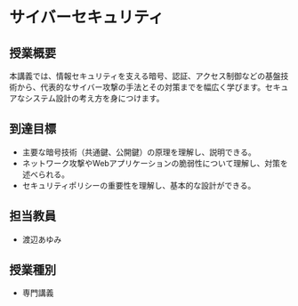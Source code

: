 # サイバーセキュリティ

## 授業概要

本講義では、情報セキュリティを支える暗号、認証、アクセス制御などの基盤技術から、代表的なサイバー攻撃の手法とその対策までを幅広く学びます。セキュアなシステム設計の考え方を身につけます。

## 到達目標

- 主要な暗号技術（共通鍵、公開鍵）の原理を理解し、説明できる。
- ネットワーク攻撃やWebアプリケーションの脆弱性について理解し、対策を述べられる。
- セキュリティポリシーの重要性を理解し、基本的な設計ができる。

## 担当教員

- 渡辺あゆみ

## 授業種別

- 専門講義 